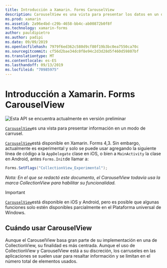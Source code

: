 ```yaml
---
title: Introducción a Xamarin. Forms CarouselView
description: CarouselView es una vista para presentar los datos en un diseño de tipo carrusel.
ms.prod: xamarin
ms.assetid: 2a96e4bd-c29b-4658-bb4c-ab00872b0f8f
ms.technology: xamarin-forms
author: pauldipietro
ms.author: padipi
ms.date: 09/09/2019
ms.openlocfilehash: 7979f6ed362c580d9cf80f19b3bc0ea7550ca70c
ms.sourcegitcommit: cf56d2bae34dc0f8e94c2d3d28d5f460d59807bf
ms.translationtype: MT
ms.contentlocale: es-ES
ms.lasthandoff: 09/13/2019
ms.locfileid: "70985975"
---
```

# <a name="xamarinforms-carouselview-introduction"></a>Introducción a Xamarin. Forms CarouselView

![](~/media/shared/preview.png "Esta API se encuentra actualmente en versión preliminar")

[`CarouselView`](xref:Xamarin.Forms.CarouselView)es una vista para presentar información en un modo de carrusel.

[`CarouselView`](xref:Xamarin.Forms.CarouselView)está disponible en Xamarin. Forms 4,3. Sin embargo, actualmente es experimental y solo se puede usar agregando la siguiente línea de código a la `AppDelegate` clase en iOS, o bien a `MainActivity` la clase en Android, antes `Forms.Init`de llamar a:

```csharp
Forms.SetFlags("CollectionView_Experimental");
```

_Nota: En el que se redactó este documento, el CarouselView todavía usa la marca CollectionView para habilitar su funcionalidad._

> [!IMPORTANT]
> [`CarouselView`](xref:Xamarin.Forms.CarouselView)está disponible en iOS y Android, pero es posible que algunas funciones solo estén disponibles parcialmente en el Plataforma universal de Windows.

## <a name="when-to-use-carouselview"></a>Cuándo usar CarouselView

Aunque el CarouselView basa gran parte de su implementación en una de CollectionView, su finalidad es más centrada. Aunque el uso de CollectionView y CarouselView está a su discreción, los carruseles en las aplicaciones se suelen usar para resaltar información y se limitan en el número total de elementos usados.
